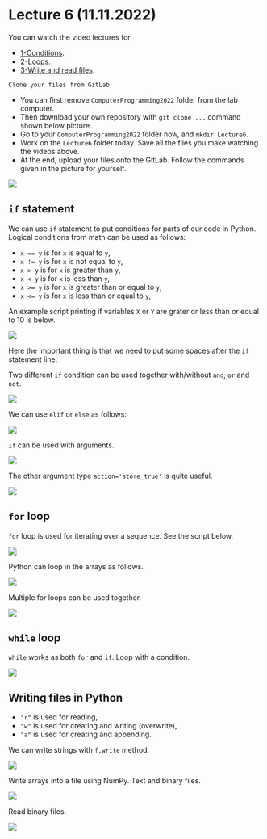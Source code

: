 # Lecture 6 (11.11.2022)
You can watch the video lectures for
* [1-Conditions](https://youtu.be/LjO3hrfXnlA).
* [2-Loops](https://youtu.be/LjO3hrfXnlA).
* [3-Write and read files](https://youtu.be/LjO3hrfXnlA).

`Clone your files from GitLab`

* You can first remove `ComputerProgramming2022` folder from the lab computer.
* Then download your own repository with `git clone ...` command shown below picture.
* Go to your `ComputerProgramming2022` folder now, and `mkdir Lecture6`.
* Work on the `Lecture6` folder today. Save all the files you make watching the videos above.
* At the end, upload your files onto the GitLab. Follow the commands given in the picture for yourself.

![](./figures/06.00.gitlab.png)


## `if` statement
We can use `if` statement to put conditions for parts of our code in Python.
Logical conditions from math can be used as follows:
* `x == y` is for `x` is equal to `y`,
* `x != y` is for `x` is not equal to `y`,
* `x > y` is for `x` is greater than `y`,
* `x < y` is for `x` is less than `y`,
* `x >= y` is for `x` is greater than or equal to `y`,
* `x <= y` is for `x` is less than or equal to `y`,

An example script printing if variables `X` or `Y` are grater or less than or equal to 10 is below.

![](./figures/06.01.if.png)

Here the important thing is that we need to put some spaces after the `if` statement line.
 
Two different `if` condition can be used together with/without `and`, `or` and `not`.

![](./figures/06.02.if2.png)

We can use `elif` or `else` as follows:

![](./figures/06.03.elif-else.png)

`if` can be used with arguments.

![](./figures/06.04.arguments.png)

The other argument type `action='store_true'` is quite useful.

![](./figures/06.05.arguments_store_true.png)

## `for` loop
`for` loop is used for iterating over a sequence. See the script below.

![](./figures/06.06.for.png)

Python can loop in the arrays as follows.

![](./figures/06.07.for_arrays.png)

Multiple for loops can be used together.

![](./figures/06.08.for_multiple.png)

## `while` loop
`while` works as both `for` and `if`. Loop with a condition.

![](./figures/06.09.while.png)

## Writing files in Python
* `"r"` is used for reading,
* `"w"` is used for creating and writing (overwrite),
* `"a"` is used for creating and appending.

We can write strings with `f.write` method:

![](./figures/06.10.files.png)

Write arrays into a file using NumPy. Text and binary files.

![](./figures/06.11.NumPy_files.png)

Read binary files.

![](./figures/06.12.read_binary.png)


